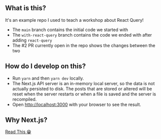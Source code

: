 ## What is this?

It's an example repo I used to teach a workshop about React Query!

- The `main` branch contains the initial code we started with
- The `with-react-query` branch contains the code we ended with after adding `react-query`
- The #2 PR currently open in the repo shows the changes between the two

## How do I develop on this?

- Run `yarn` and then `yarn dev` locally.
- The Next.js API server is an in-memory local server, so the data is not actually persisted to disk. The posts that are stored or altered will be reset when the server restarts or when a file is saved and the server is recompiled.
- Open [http://localhost:3000](http://localhost:3000) with your browser to see the result.

## Why Next.js?

[Read This 😁](https://gist.github.com/tannerlinsley/65ac1f0175d79d19762cf06650707830)
